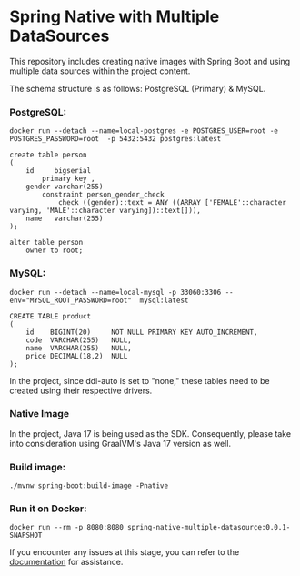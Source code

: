 # Spring Native with Multiple DataSources

This repository includes creating native images with Spring Boot and using multiple data sources within the project content.

The schema structure is as follows: PostgreSQL (Primary) & MySQL.

### PostgreSQL:
```
docker run --detach --name=local-postgres -e POSTGRES_USER=root -e POSTGRES_PASSWORD=root  -p 5432:5432 postgres:latest
```
```
create table person
(
    id     bigserial
        primary key ,
    gender varchar(255)
        constraint person_gender_check
            check ((gender)::text = ANY ((ARRAY ['FEMALE'::character varying, 'MALE'::character varying])::text[])),
    name   varchar(255)
);

alter table person
    owner to root;
```

### MySQL:
```
docker run --detach --name=local-mysql -p 33060:3306 --env="MYSQL_ROOT_PASSWORD=root"  mysql:latest
```

```
CREATE TABLE product
(
    id    BIGINT(20)     NOT NULL PRIMARY KEY AUTO_INCREMENT,
    code  VARCHAR(255)   NULL,
    name  VARCHAR(255)   NULL,
    price DECIMAL(18,2)  NULL
);
```

In the project, since ddl-auto is set to "none," these tables need to be created using their respective drivers.


### Native Image
In the project, Java 17 is being used as the SDK. Consequently, please take into consideration using GraalVM's Java 17 version as well.

### Build image:
```
./mvnw spring-boot:build-image -Pnative
```


### Run it on Docker:
```
docker run --rm -p 8080:8080 spring-native-multiple-datasource:0.0.1-SNAPSHOT
```

If you encounter any issues at this stage, you can refer to the [documentation](https://docs.spring.io/spring-boot/docs/current/reference/html/native-image.html) for assistance.

